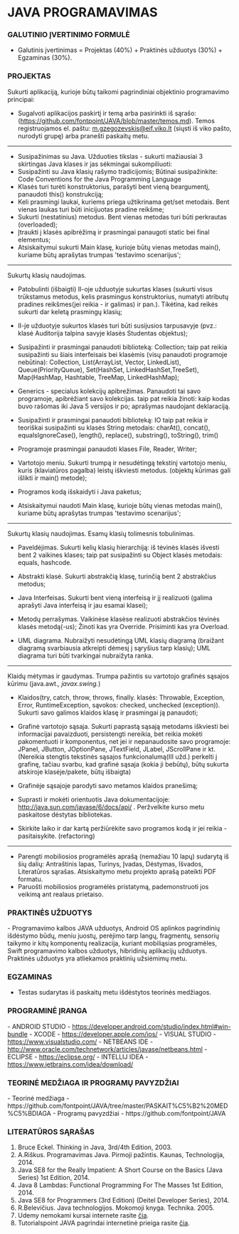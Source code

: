 # JAVA PROGRAMAVIMAS

<h3>GALUTINIO ĮVERTINIMO FORMULĖ</h3>
<ul>
<li>Galutinis įvertinimas = Projektas (40%) + Praktinės užduotys (30%) + Egzaminas (30%).</li>
</ul>

<h3>PROJEKTAS</h3>  

Sukurti aplikaciją, kurioje būtų taikomi pagrindiniai objektinio programavimo principai:
- Sugalvoti aplikacijos paskirtį ir temą arba pasirinkti iš sąrašo: (https://github.com/fontpoint/JAVA/blob/master/temos.md). Temos registruojamos el. paštu: m.gzegozevskis@eif.viko.lt (siųsti iš viko pašto, nurodyti grupę) arba pranešti paskaitų metu.

___
- Susipažinimas su Java. Užduoties tikslas - sukurti mažiausiai 3 skirtingas Java klases ir jas sėkmingai sukompiliuoti: 
- Susipažinti su Java klasių rašymo tradicijomis; Būtinai susipažinkite: Code Conventions for the Java Programming Language 
- Klasės turi turėti konstruktorius, parašyti bent vieną beargumentį, panaudoti this() konstrukciją;
- Keli prasmingi laukai, kuriems priega užtikrinama get/set metodais. Bent vienas laukas turi būti inicijuotas pradine reikšme;
- Sukurti (nestatinius) metodus. Bent vienas metodas turi būti perkrautas (overloaded);
- Įtraukti į klasės apibrėžimą ir prasmingai panaugoti static bei final elementus;
- Atsiskaitymui sukurti Main klasę, kurioje būtų vienas metodas main(), kuriame būtų aprašytas trumpas 'testavimo scenarijus';
___

Sukurtų klasių naudojimas.
- Patobulinti (išbaigti) II-oje užduotyje sukurtas klases (sukurti visus trūkstamus metodus, kelis prasmingus konstruktorius, 
  numatyti atributų pradines reikšmes(jei reikia - ir galimas) ir pan.). Tikėtina, kad reikės sukurti dar keletą prasmingų klasių;

- II-je užduotyje sukurtos klasės turi būti susijusios tarpusavyje 
  (pvz.: klasė Auditorija talpina savyje klasės Studentas objektus);

- Susipažinti ir prasmingai panaudoti biblioteką: Collection;
  taip pat reikia susipažinti su šiais interfeisais bei klasėmis (visų panaudoti programoje nebūtina):
  Collection, List(ArrayList, Vector, LinkedList), Queue(PriorityQueue), Set(HashSet, LinkedHashSet,TreeSet), Map(HashMap, Hashtable, TreeMap, LinkedHashMap);
- Generics - specialus kolekcijų apibrežimas. Panaudoti tai savo programoje, apibrėžiant savo kolekcijas.
  taip pat reikia žinoti: kaip kodas buvo rašomas iki Java 5 versijos ir po; aprašymas naudojant  deklaraciją.

- Susipažinti ir prasmingai panaudoti biblioteką: IO
  taip pat reikia ir teoriškai susipažinti su klasės String metodais: charAt(), concat(), equalsIgnoreCase(), length(), replace(), substring(), toString(), trim()  
- Programoje prasmingai panaudoti klases File, Reader, Writer;
- Vartotojo meniu. Sukurti trumpą ir nesudėtingą tekstinį vartotojo meniu, kuris (klaviatūros pagalba) leistų iškviesti metodus. 
  (objektų kūrimas gali išlikti ir main() metode);

- Programos kodą išskaidyti i Java paketus;

- Atsiskaitymui naudoti Main klasę, kurioje būtų vienas metodas main(), kuriame būtų aprašytas trumpas 'testavimo scenarijus';
___

Sukurtų klasių naudojimas. Esamų klasių tolimesnis tobulinimas.
- Paveldėjimas. Sukurti kelių klasių hierarchiją: iš tėvinės klasės išvesti bent 2 vaikines klases;
  taip pat susipažinti su Object klasės metodais: equals, hashcode.
  
- Abstrakti klasė. Sukurti abstrakčią klasę, turinčią bent 2 abstrakčius metodus;

- Java Interfeisas. Sukurti bent vieną interfeisą ir jį realizuoti (galima aprašyti Java interfeisą ir jau esamai klasei);

- Metodų perrašymas. Vaikinėse klasėse realizuoti abstrakčios tėvinės klasės metodą(-us);
  Žinoti kas yra Override. Prisiminti kas yra Overload.

- UML diagrama. Nubraižyti nesudėtingą UML klasių diagramą (braižant diagramą svarbiausia atkreipti dėmesį į sąryšius tarp klasių);
  UML diagrama turi būti tvarkingai nubraižyta ranka.
___

Klaidų mėtymas ir gaudymas. Trumpa pažintis su vartotojo grafinės sąsajos kūrimu (java.awt.*, javax.swing.*)
- Klaidos(try, catch, throw, throws, finally. klasės: Throwable, Exception, Error, RuntimeException, sąvokos: checked, unchecked (exception)). 
  Sukurti savo galimos klaidos klasę ir prasmingai ją panaudoti;

- Grafinė vartotojo sąsaja. Sukurti paprastą sąsają metodams iškviesti bei informacijai pavaizduoti, 
  persistengti nereikia, bet reikia mokėti pakomentuoti ir komponentus, net jei ir nepanaudosite savo programoje:
  JPanel, JButton, JOptionPane, JTextField, JLabel, JScrollPane ir kt.
  (Nereikia stengtis tekstinės sąsajos funkcionalumą(III užd.) perkelti į grafinę, tačiau svarbu, kad grafinė sąsaja (kokia ji bebūtų),
  būtų sukurta atskiroje klasėje/pakete, būtų išbaigta)
- Grafinėje sąsajoje parodyti savo metamos klaidos pranešimą;

- Suprasti ir mokėti orientuotis Java dokumentacijoje: http://java.sun.com/javase/6/docs/api/ . 
  Peržvelkite kurso metu paskaitose dėstytas bibliotekas.

- Skirkite laiko ir dar kartą peržiūrėkite savo programos kodą ir jei reikia - pasitaisykite. (refactoring)
___




- Parengti mobiliosios programėlės aprašą (nemažiau 10 lapų) sudarytą iš šių dalių: Antraštinis lapas, Turinys, Įvadas, Dėstymas, Išvados, Literatūros sąrašas. Atsiskaitymo metu projekto aprašą pateikti PDF formatu.
- Paruošti mobiliosios programėlės pristatymą, pademonstruoti jos veikimą ant realaus prietaiso.  

<h3>PRAKTINĖS UŽDUOTYS</h3>
- Programavimo kalbos JAVA užduotys, Android OS aplinkos pagrindinių išdėstymo būdų, meniu juostų, perėjimo tarp langų, fragmentų, sensorių taikymo ir kitų komponentų realizacija, kuriant mobiliąsias programėles, Swift programavimo kalbos užduotys, hibridinių aplikacijų užduotys. Praktinės užduotys yra atliekamos praktinių užsiėmimų metu.

<h3>EGZAMINAS</h3>

- Testas sudarytas iš paskaitų metu išdėstytos teorinės medžiagos.   

<h3>PROGRAMINĖ ĮRANGA</h3>
- ANDROID STUDIO - <a href="https://developer.android.com/studio/index.html#win-bundle">https://developer.android.com/studio/index.html#win-bundle</a>
- XCODE - <a href="https://developer.apple.com/ios/">https://developer.apple.com/ios/</a>
- VISUAL STUDIO - <a href="https://www.visualstudio.com/">https://www.visualstudio.com/</a>
- NETBEANS IDE - <a href="http://www.oracle.com/technetwork/articles/javase/jdk-netbeans-jsp-142931.html">http://www.oracle.com/technetwork/articles/javase/netbeans.html</a> 
- ECLIPSE - <a href="https://eclipse.org/">https://eclipse.org/</a>
- INTELLIJ IDEA - <a href="https://www.jetbrains.com/idea/download/"> https://www.jetbrains.com/idea/download/</a> 


<h3>TEORINĖ MEDŽIAGA IR PROGRAMŲ PAVYZDŽIAI</h3>
- Teorinė medžiaga - https://github.com/fontpoint/JAVA/tree/master/PASKAIT%C5%B2%20MED%C5%BDIAGA
- Programų pavyzdžiai - https://github.com/fontpoint/JAVA
<h3>LITERATŪROS SĄRAŠAS</h3>

1. Bruce Eckel. Thinking in Java, 3rd/4th Edition, 2003. 
2. A.Riškus. Programavimas Java. Pirmoji pažintis. Kaunas, Technologija, 2014. 
3. Java SE8 for the Really Impatient: A Short Course on the Basics (Java Series) 1st Edition, 2014. 
4. Java 8 Lambdas: Functional Programming For The Masses 1st Edition, 2014. 
5. Java SE8 for Programmers (3rd Edition) (Deitel Developer Series), 2014. 
6. R.Belevičius. Java technologijos. Mokomoji knyga. Technika. 2005. 
7. Udemy nemokami kursai internete rasite <a href="https://www.udemy.com/">čia</a>.
8. Tutorialspoint JAVA pagrindai internetinė prieiga rasite <a href="http://www.tutorialspoint.com/java/">čia</a>.
